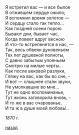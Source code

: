 Я встретил вас — и все былое  
В отжившем сердце ожило;  
Я вспомнил время золотое —  
И сердцу стало так тепло…  
Как поздней осени порою  
Бывают дни, бывает час,  
Когда повеет вдруг весною  
И что-то встрепенется в нас, —  
Так, весь обвеян дуновеньем  
Тех лет душевной полноты,  
С давно забытым упоеньем  
Смотрю на милые черты…  
Как после вековой разлуки,  
Гляжу на вас, как бы во сне, -  
И вот — слышнее стали звуки,  
Не умолкавшие во мне…  
Тут не одно воспоминанье,  
Тут жизнь заговорила вновь, -  
И то же в вас очарованье,  
И та ж в душе моей любовь!..  

_1870 г._

[назад](./../004-pr.md)

